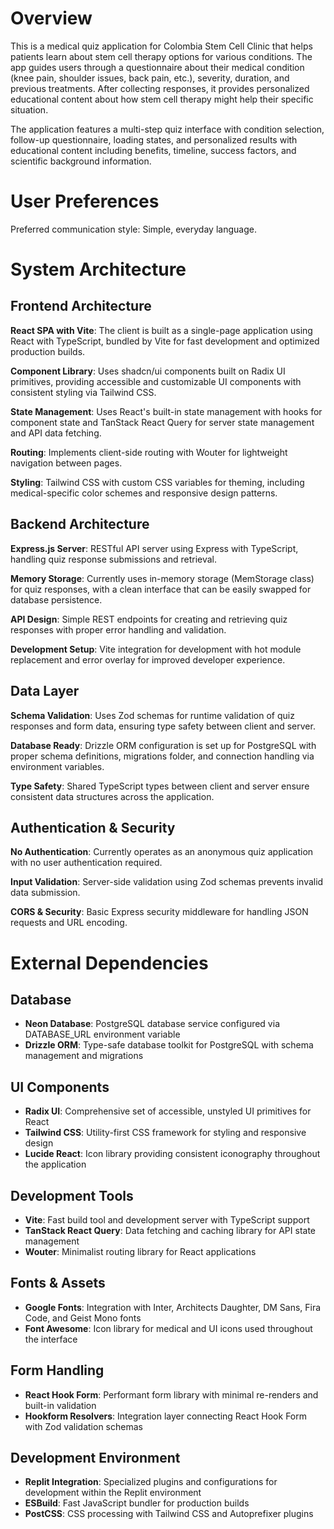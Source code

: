# Overview

This is a medical quiz application for Colombia Stem Cell Clinic that helps patients learn about stem cell therapy options for various conditions. The app guides users through a questionnaire about their medical condition (knee pain, shoulder issues, back pain, etc.), severity, duration, and previous treatments. After collecting responses, it provides personalized educational content about how stem cell therapy might help their specific situation.

The application features a multi-step quiz interface with condition selection, follow-up questionnaire, loading states, and personalized results with educational content including benefits, timeline, success factors, and scientific background information.

# User Preferences

Preferred communication style: Simple, everyday language.

# System Architecture

## Frontend Architecture

**React SPA with Vite**: The client is built as a single-page application using React with TypeScript, bundled by Vite for fast development and optimized production builds.

**Component Library**: Uses shadcn/ui components built on Radix UI primitives, providing accessible and customizable UI components with consistent styling via Tailwind CSS.

**State Management**: Uses React's built-in state management with hooks for component state and TanStack React Query for server state management and API data fetching.

**Routing**: Implements client-side routing with Wouter for lightweight navigation between pages.

**Styling**: Tailwind CSS with custom CSS variables for theming, including medical-specific color schemes and responsive design patterns.

## Backend Architecture

**Express.js Server**: RESTful API server using Express with TypeScript, handling quiz response submissions and retrieval.

**Memory Storage**: Currently uses in-memory storage (MemStorage class) for quiz responses, with a clean interface that can be easily swapped for database persistence.

**API Design**: Simple REST endpoints for creating and retrieving quiz responses with proper error handling and validation.

**Development Setup**: Vite integration for development with hot module replacement and error overlay for improved developer experience.

## Data Layer

**Schema Validation**: Uses Zod schemas for runtime validation of quiz responses and form data, ensuring type safety between client and server.

**Database Ready**: Drizzle ORM configuration is set up for PostgreSQL with proper schema definitions, migrations folder, and connection handling via environment variables.

**Type Safety**: Shared TypeScript types between client and server ensure consistent data structures across the application.

## Authentication & Security

**No Authentication**: Currently operates as an anonymous quiz application with no user authentication required.

**Input Validation**: Server-side validation using Zod schemas prevents invalid data submission.

**CORS & Security**: Basic Express security middleware for handling JSON requests and URL encoding.

# External Dependencies

## Database
- **Neon Database**: PostgreSQL database service configured via DATABASE_URL environment variable
- **Drizzle ORM**: Type-safe database toolkit for PostgreSQL with schema management and migrations

## UI Components
- **Radix UI**: Comprehensive set of accessible, unstyled UI primitives for React
- **Tailwind CSS**: Utility-first CSS framework for styling and responsive design
- **Lucide React**: Icon library providing consistent iconography throughout the application

## Development Tools
- **Vite**: Fast build tool and development server with TypeScript support
- **TanStack React Query**: Data fetching and caching library for API state management
- **Wouter**: Minimalist routing library for React applications

## Fonts & Assets
- **Google Fonts**: Integration with Inter, Architects Daughter, DM Sans, Fira Code, and Geist Mono fonts
- **Font Awesome**: Icon library for medical and UI icons used throughout the interface

## Form Handling
- **React Hook Form**: Performant form library with minimal re-renders and built-in validation
- **Hookform Resolvers**: Integration layer connecting React Hook Form with Zod validation schemas

## Development Environment
- **Replit Integration**: Specialized plugins and configurations for development within the Replit environment
- **ESBuild**: Fast JavaScript bundler for production builds
- **PostCSS**: CSS processing with Tailwind CSS and Autoprefixer plugins